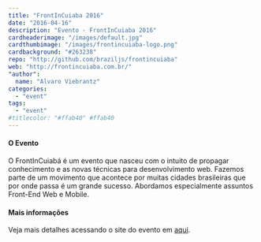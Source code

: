 ```yaml
---
title: "FrontInCuiaba 2016" 
date: "2016-04-16"
description: "Evento - FrontInCuiaba 2016"
cardheaderimage: "/images/default.jpg"
cardthumbimage: "/images/frontincuiaba-logo.png"
cardbackground: "#263238"
repo: "http://github.com/braziljs/frontincuiaba"
web: "http://frontincuiaba.com.br/"
"author":  
  name: "Alvaro Viebrantz"
categories:
  - "event"
tags:
  - "event"
#titlecolor: "#ffab40" #ffab40
---
```


#### O Evento

O FrontInCuiabá é um evento que nasceu com o intuito de propagar conhecimento e as novas técnicas para desenvolvimento web. Fazemos parte de um movimento que acontece por muitas cidades brasileiras que por onde passa é um grande sucesso. Abordamos especialmente assuntos Front-End Web e Mobile.

#### Mais informações

Veja mais detalhes acessando o site do evento em [aqui](http://frontincuiaba.com.br/).
